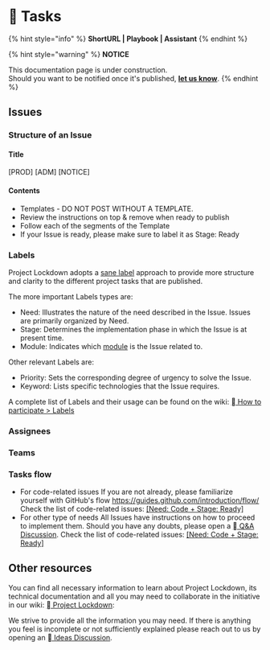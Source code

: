 # 🚧 Tasks

{% hint style="info" %}
**ShortURL | Playbook | Assistant**
{% endhint %}



{% hint style="warning" %}
**NOTICE**

This documentation page is under construction.\
Should you want to be notified once it's published, [**let us know**](https://tiof.click/TIOFTarianUpdatesService).
{% endhint %}





## Issues

### Structure of an Issue

#### Title

\[PROD] \[ADM] \[NOTICE]

#### Contents

* Templates - DO NOT POST WITHOUT A TEMPLATE.
* Review the instructions on top & remove when ready to publish
* Follow each of the segments of the Template
* If your Issue is ready, please make sure to label it as Stage: Ready

### Labels

Project Lockdown adopts a [sane label](https://medium.com/@dave\_lunny/sane-github-labels-c5d2e6004b63) approach to provide more structure and clarity to the different project tasks that are published.

The more important Labels types are:

* Need: Illustrates the nature of the need described in the Issue. Issues are primarily organized by Need.
* Stage: Determines the implementation phase in which the Issue is at present time.
* Module: Indicates which [module](https://github.com/TheIOFoundation/ProjectLockdown#project-architecture) is the Issue related to.

Other relevant Labels are:

* Priority: Sets the corresponding degree of urgency to solve the Issue.
* Keyword: Lists specific technologies that the Issue requires.

A complete list of Labels and their usage can be found on the wiki: [ How to participate > Labels](https://github.com/TheIOFoundation/ProjectLockdown/wiki/How-to-participate#labels)

### Assignees

### Teams

### Tasks flow

* For code-related issues If you are not already, please familiarize yourself with GitHub's flow https://guides.github.com/introduction/flow/ Check the list of code-related issues: [\[Need: Code + Stage: Ready\]](https://github.com/TheIOFoundation/ProjectLockdown/issues?q=is:open%20is:issue%20label:%22Need:%20Code%22%20label:%22Stage:%20Ready%22)
* For other type of needs All Issues have instructions on how to proceed to implement them. Should you have any doubts, please open a [ Q\&A Discussion](https://github.com/TheIOFoundation/ProjectLockdown/discussions?discussions\_q=category:Q\&A). Check the list of code-related issues: [\[Need: Code + Stage: Ready\]](https://github.com/TheIOFoundation/ProjectLockdown/issues?q=is:open%20is:issue%20label:%22Need:%20Code%22%20label:%22Stage:%20Ready%22)

## Other resources

You can find all necessary information to learn about Project Lockdown, its technical documentation and all you may need to collaborate in the initiative in our wiki: [ Project Lockdown](https://github.com/TheIOFoundation/ProjectLockdown/wiki):

We strive to provide all the information you may need. If there is anything you feel is incomplete or not sufficiently explained please reach out to us by opening an [ Ideas Discussion](https://github.com/TheIOFoundation/ProjectLockdown/discussions?discussions\_q=category:Ideas).
